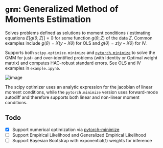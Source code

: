# `gmm`: Generalized Method of Moments Estimation

Solves problems defined as solutions to moment conditions / estimating equations $E[g(\theta; Z)] = 0$ for some function $g(\theta; Z)$ of the data $Z$. Common examples include $g(\theta) = X(y - X\theta)$ for OLS and $g(\theta) = z(y - X\theta)$ for IV.

Supports both  `scipy.optimize.minimize` and [`pytorch.minimize`](https://pytorch-minimize.readthedocs.io/en/latest/api/index.html#functional-api) to solve the GMM for just- and over-identified problems (with Identity or Optimal weight matrix) and computes HAC-robust standard errors. See OLS and IV examples in `example.ipynb`.

![image](https://github.com/apoorvalal/gmm/assets/12086926/d1292160-d671-4573-b350-25ddaef8c3e3)

The scipy optimizer uses an analytic expression for the jacobian of linear moment conditions, while the `pytorch.minimize` version uses forward-mode autodiff and therefore supports both linear and non-linear moment conditions.

## Todo

+ [X] Support numerical optimization via [pytorch-minimize](https://github.com/rfeinman/pytorch-minimize)
+ [ ] Support Empirical Likelihood and Generalized Empirical Likelihood
+ [ ] Support Bayesian Bootstrap with exponential(1) weights for inference
